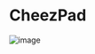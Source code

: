# CheezPad

![image](https://github.com/user-attachments/assets/f2a7dc13-aff0-44e7-82c9-fb6a4f36388c)
